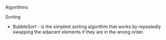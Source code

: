Algorithms

Sorting
- BubbleSort - is the simplest sorting algorithm that works by repeatedly swapping the adjacent elements if they are in the wrong order.
